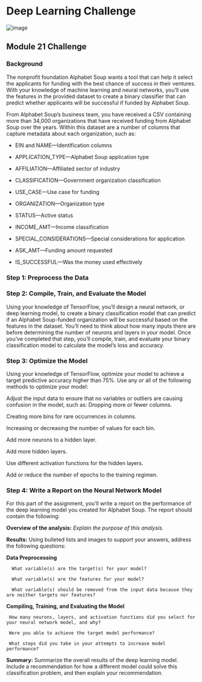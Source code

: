 # Deep Learning Challenge

![image](https://www.ft.com/__origami/service/image/v2/images/raw/http%3A%2F%2Fcom.ft.imagepublish.upp-prod-eu.s3.amazonaws.com%2Fd35d3c30-4da8-11e8-97e4-13afc22d86d4?dpr=2&fit=scale-down&quality=medium&source=next&width=700)



## <b>Module 21 Challenge</b>


### Background
The nonprofit foundation Alphabet Soup wants a tool that can help it select the applicants for funding with the best chance of success in their ventures. With your knowledge of machine learning and neural networks, you’ll use the features in the provided dataset to create a binary classifier that can predict whether applicants will be successful if funded by Alphabet Soup.

From Alphabet Soup’s business team, you have received a CSV containing more than 34,000 organizations that have received funding from Alphabet Soup over the years. Within this dataset are a number of columns that capture metadata about each organization, such as:

   - EIN and NAME—Identification columns

   - APPLICATION_TYPE—Alphabet Soup application type

   - AFFILIATION—Affiliated sector of industry

   - CLASSIFICATION—Government organization classification

   - USE_CASE—Use case for funding

   - ORGANIZATION—Organization type

   - STATUS—Active status

   - INCOME_AMT—Income classification

   - SPECIAL_CONSIDERATIONS—Special considerations for application

   - ASK_AMT—Funding amount requested

   - IS_SUCCESSFUL—Was the money used effectively

### Step 1: Preprocess the Data

### Step 2: Compile, Train, and Evaluate the Model
Using your knowledge of TensorFlow, you’ll design a neural network, or deep learning model, to create a binary classification model that can predict if an Alphabet Soup-funded organization will be successful based on the features in the dataset. You’ll need to think about how many inputs there are before determining the number of neurons and layers in your model. Once you’ve completed that step, you’ll compile, train, and evaluate your binary classification model to calculate the model’s loss and accuracy.

### Step 3: Optimize the Model
Using your knowledge of TensorFlow, optimize your model to achieve a target predictive accuracy higher than 75%. Use any or all of the following methods to optimize your model:

  Adjust the input data to ensure that no variables or outliers are causing confusion in the model, such as:
  Dropping more or fewer columns.
  
  Creating more bins for rare occurrences in columns.
  
  Increasing or decreasing the number of values for each bin.
  
  Add more neurons to a hidden layer.
  
  Add more hidden layers.
  
  Use different activation functions for the hidden layers.
  
  Add or reduce the number of epochs to the training regimen.
  
### Step 4: Write a Report on the Neural Network Model
For this part of the assignment, you’ll write a report on the performance of the deep learning model you created for Alphabet Soup. 
The report should contain the following:

  **Overview of the analysis:**
  *Explain the purpose of this analysis.*

  **Results:** Using bulleted lists and images to support your answers, address the following questions:

  **Data Preprocessing**
  
      What variable(s) are the target(s) for your model?
      
      What variable(s) are the features for your model?
      
      What variable(s) should be removed from the input data because they are neither targets nor features?
  
  **Compiling, Training, and Evaluating the Model**
  
     How many neurons, layers, and activation functions did you select for your neural network model, and why?
     
     Were you able to achieve the target model performance?
     
     What steps did you take in your attempts to increase model performance?

  **Summary:** 
    Summarize the overall results of the deep learning model. Include a recommendation for how a different model could solve this classification problem, and then explain your recommendation. 
